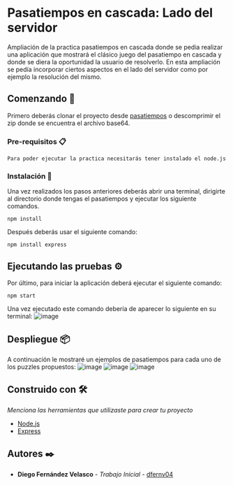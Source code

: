 # Pasatiempos en cascada: Lado del servidor

Ampliación de la practica pasatiempos en cascada donde se pedia realizar una aplicación que mostrará el clásico juego del pasatiempo en cascada
y donde se diera la oportunidad la usuario de resolverlo. En esta ampliación se pedía incorporar ciertos aspectos en el lado del servidor como 
por ejemplo la resolución del mismo.

## Comenzando 🚀

Primero deberás clonar el proyecto desde [pasatiempos](https://github.com/dfernv04/PasatiemposServer/) o descomprimir el zip donde se encuentra
el archivo base64.


### Pre-requisitos 📋

```
Para poder ejecutar la practica necesitarás tener instalado el node.js
```

### Instalación 🔧

Una vez realizados los pasos anteriores deberás abrir una terminal, dirigirte al directorio donde tengas el pasatiempos y ejecutar los siguiente comandos.

```
npm install
```

Después deberás usar el siguiente comando:

```
npm install express
```

## Ejecutando las pruebas ⚙️

Por último, para iniciar la aplicación deberá ejecutar el siguiente comando:

```
npm start
```
Una vez ejecutado este comando debería de aparecer lo siguiente en su terminal:
![image](https://user-images.githubusercontent.com/47598224/120245902-feaeed00-c26e-11eb-8e44-abe98636c14c.png)


## Despliegue 📦

A continuación le mostraré un ejemplos de pasatiempos para cada uno de los puzzles propuestos:
![image](https://user-images.githubusercontent.com/47598224/120245995-3b7ae400-c26f-11eb-93c5-3a7cc52c3176.png)
![image](https://user-images.githubusercontent.com/47598224/120246019-46357900-c26f-11eb-8338-40a75939a141.png)
![image](https://user-images.githubusercontent.com/47598224/120246031-4f264a80-c26f-11eb-9829-293e57ebfda1.png)


## Construido con 🛠️

_Menciona las herramientas que utilizaste para crear tu proyecto_

* [Node.js](https://nodejs.org/es/)
* [Express](https://expressjs.com/es/)


## Autores ✒️

* **Diego Fernández Velasco** - *Trabajo Inicial* - [dfernv04](https://github.com/dfernv04/)

